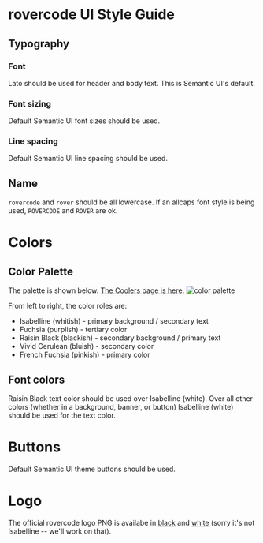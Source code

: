 # rovercode UI Style Guide

## Typography

### Font

Lato should be used for header and body text. This is Semantic UI's default.

### Font sizing
Default Semantic UI font sizes should be used.

### Line spacing
Default Semantic UI line spacing should be used.

## Name
`rovercode` and `rover` should be all lowercase. If an allcaps font style is being used, `ROVERCODE` and `ROVER` are ok.

# Colors

## Color Palette

The palette is shown below. [The Coolers page is here](https://coolors.co/eeeeee-bf3bbf-222222-03a9f4-f93990).
![color palette](https://coolors.co/export/png/eeeeee-bf3bbf-222222-03a9f4-f93990)

From left to right, the color roles are:
* Isabelline (whitish) - primary background / secondary text
* Fuchsia (purplish) - tertiary color
* Raisin Black (blackish) - secondary background / primary text
* Vivid Cerulean (bluish) - secondary color
* French Fuchsia (pinkish) - primary color

## Font colors
Raisin Black text color should be used over Isabelline (white). Over all other colors (whether in a background, banner, or button) Isabelline (white) should be used for the text color.

# Buttons

Default Semantic UI theme buttons should be used.

# Logo

 The official rovercode logo PNG is availabe in [black](https://drive.google.com/file/d/1NGrA5CKuck1P6bHDnhkCTu1_HrGM6ygD/view?usp=sharing) and [white](https://drive.google.com/file/d/1ByDqTg1-hCmOhMSnAEu_xLOFjzteHkcL/view?usp=sharing) (sorry it's not Isabelline -- we'll work on that).

